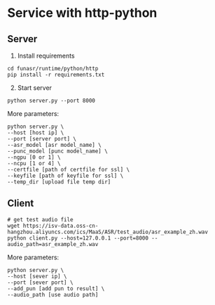 # Service with http-python

## Server

1. Install requirements

```shell
cd funasr/runtime/python/http
pip install -r requirements.txt
```

2. Start server

```shell
python server.py --port 8000
```

More parameters:
```shell
python server.py \
--host [host ip] \
--port [server port] \
--asr_model [asr model_name] \
--punc_model [punc model_name] \
--ngpu [0 or 1] \
--ncpu [1 or 4] \
--certfile [path of certfile for ssl] \
--keyfile [path of keyfile for ssl] \
--temp_dir [upload file temp dir] 
```

## Client

```shell
# get test audio file
wget https://isv-data.oss-cn-hangzhou.aliyuncs.com/ics/MaaS/ASR/test_audio/asr_example_zh.wav
python client.py --host=127.0.0.1 --port=8000 --audio_path=asr_example_zh.wav
```

More parameters:
```shell
python server.py \
--host [sever ip] \
--port [sever port] \
--add_pun [add pun to result] \
--audio_path [use audio path] 
```
